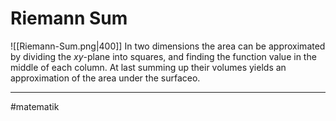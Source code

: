 # Riemann Sum
![[Riemann-Sum.png|400]]
In two dimensions the area can be approximated by dividing the $xy$-plane into squares, and finding the function value in the middle of each column. At last summing up their volumes yields an approximation of the area under the surfaceo.



---
#matematik